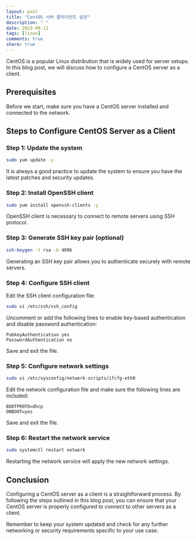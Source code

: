 ```yaml
---
layout: post
title: "CentOS 서버 클라이언트 설정"
description: " "
date: 2023-09-11
tags: [linux]
comments: true
share: true
---
```


CentOS is a popular Linux distribution that is widely used for server setups. In this blog post, we will discuss how to configure a CentOS server as a client.

## Prerequisites

Before we start, make sure you have a CentOS server installed and connected to the network.

## Steps to Configure CentOS Server as a Client

### Step 1: Update the system

```bash
sudo yum update -y
```

It is always a good practice to update the system to ensure you have the latest patches and security updates.

### Step 2: Install OpenSSH client

```bash
sudo yum install openssh-clients -y
```

OpenSSH client is necessary to connect to remote servers using SSH protocol.

### Step 3: Generate SSH key pair (optional)

```bash
ssh-keygen -t rsa -b 4096
```

Generating an SSH key pair allows you to authenticate securely with remote servers.

### Step 4: Configure SSH client

Edit the SSH client configuration file:

```bash
sudo vi /etc/ssh/ssh_config
```

Uncomment or add the following lines to enable key-based authentication and disable password authentication:

```text
PubkeyAuthentication yes
PasswordAuthentication no
```

Save and exit the file.

### Step 5: Configure network settings

```bash
sudo vi /etc/sysconfig/network-scripts/ifcfg-eth0
```

Edit the network configuration file and make sure the following lines are included:

```text
BOOTPROTO=dhcp
ONBOOT=yes
```

Save and exit the file.

### Step 6: Restart the network service

```bash
sudo systemctl restart network
```

Restarting the network service will apply the new network settings.

## Conclusion

Configuring a CentOS server as a client is a straightforward process. By following the steps outlined in this blog post, you can ensure that your CentOS server is properly configured to connect to other servers as a client.

Remember to keep your system updated and check for any further networking or security requirements specific to your use case.